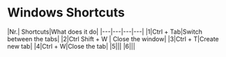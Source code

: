 # Windows Shortcuts

|Nr.| Shortcuts|What does it do|
|---|---|---|---|
|1|Ctrl + Tab|Switch between the tabs|
|2|Ctrl Shift + W | Close the window|
|3|Ctrl + T|Create new tab|
|4|Ctrl + W|Close the tab|
|5|||
|6|||

